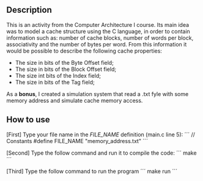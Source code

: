 ## Description
This is an activity from the Computer Architecture I course. Its main idea was to model a cache structure using the C language, in order to contain information such as: number of cache blocks, number of words per block, associativity and the number of bytes per word. From this information it would be possible to describe the following cache properties:
 - The size in bits of the Byte Offset field;
 - The size in bits of the Block Offset field;
 - The size int bits of the Index field;
 - The size in bits of the Tag field;

As a **bonus**, I created a simulation system that read a .txt fyle with some memory address and simulate cache memory access.

## How to use
[First] Type your file name in the _FILE_NAME_ definition (main.c line 5):
´´´
  // Constants
  #define FILE_NAME "memory_address.txt"
´´´

[Second] Type the follow command and run it to compile the code:
´´´
  make
´´´

[Third] Type the follow command to run the program
´´´
  make run
´´´
